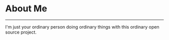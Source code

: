 # About Me
**********************
I'm just your ordinary person doing ordinary things with this ordinary open source project.
